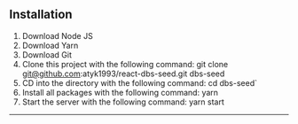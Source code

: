 ## Installation

1. Download Node JS
2. Download Yarn
3. Download Git
4. Clone this project with the following command: git clone git@github.com:atyk1993/react-dbs-seed.git dbs-seed
5. CD into the directory with the following command: cd dbs-seed`
6. Install all packages with the following command: yarn
7. Start the server with the following command: yarn start

---
